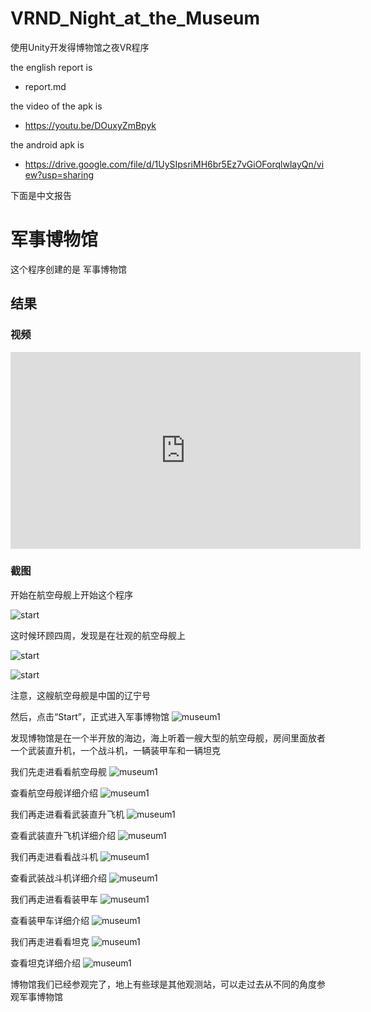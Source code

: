 # VRND_Night_at_the_Museum
使用Unity开发得博物馆之夜VR程序

the english report is 
- report.md 

the video of the apk is
- https://youtu.be/DOuxyZmBpyk

the android apk is 
- https://drive.google.com/file/d/1UySIpsriMH6br5Ez7vGiOForqlwlayQn/view?usp=sharing

下面是中文报告

# 军事博物馆

这个程序创建的是 军事博物馆

## 结果

### 视频

<iframe width="560" height="315" src="https://www.youtube.com/embed/DOuxyZmBpyk" frameborder="0" allowfullscreen></iframe>

### 截图

开始在航空母舰上开始这个程序

![start](images/start1.jpg)

这时候环顾四周，发现是在壮观的航空母舰上

![start](images/start2.jpg)

![start](images/start3.jpg)

注意，这艘航空母舰是中国的辽宁号

然后，点击“Start”，正式进入军事博物馆
![museum1](images/museum1.jpg)

发现博物馆是在一个半开放的海边，海上听着一艘大型的航空母舰，房间里面放者一个武装直升机，一个战斗机，一辆装甲车和一辆坦克

我们先走进看看航空母舰
![museum1](images/museum2.jpg)

查看航空母舰详细介绍
![museum1](images/museum3.jpg)

我们再走进看看武装直升飞机
![museum1](images/museum4.jpg)

查看武装直升飞机详细介绍
![museum1](images/museum5.jpg)

我们再走进看看战斗机
![museum1](images/museum6.jpg)

查看武装战斗机详细介绍
![museum1](images/museum7.jpg)

我们再走进看看装甲车
![museum1](images/museum8.jpg)

查看装甲车详细介绍
![museum1](images/museum9.jpg)

我们再走进看看坦克
![museum1](images/museum10.jpg)

查看坦克详细介绍
![museum1](images/museum11.jpg)

博物馆我们已经参观完了，地上有些球是其他观测站，可以走过去从不同的角度参观军事博物馆
